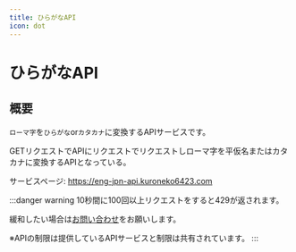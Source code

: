 ```yaml
---
title: ひらがなAPI
icon: dot
---
```


# ひらがなAPI
## 概要
`ローマ字`を`ひらがな`or`カタカナ`に変換するAPIサービスです。

GETリクエストでAPIにリクエストでリクエストしローマ字を平仮名またはカタカナに変換するAPIとなっている。

サービスページ: https://eng-jpn-api.kuroneko6423.com

:::danger warning
10秒間に100回以上リクエストをすると429が返されます。

緩和したい場合は[お問い合わせ](https://discord.com/invite/Y6w5Jv3EAR)をお願いします。

※APIの制限は提供しているAPIサービスと制限は共有されています。
:::